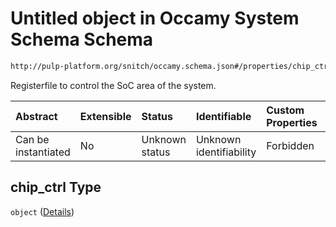 # Untitled object in Occamy System Schema Schema

```txt
http://pulp-platform.org/snitch/occamy.schema.json#/properties/chip_ctrl
```

Registerfile to control the SoC area of the system.

| Abstract            | Extensible | Status         | Identifiable            | Custom Properties | Additional Properties | Access Restrictions | Defined In                                                       |
| :------------------ | :--------- | :------------- | :---------------------- | :---------------- | :-------------------- | :------------------ | :--------------------------------------------------------------- |
| Can be instantiated | No         | Unknown status | Unknown identifiability | Forbidden         | Allowed               | none                | [occamy.schema.json*](occamy.schema.json "open original schema") |

## chip_ctrl Type

`object` ([Details](occamy-properties-chip_ctrl.md))
